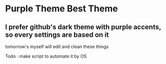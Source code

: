 # Purple Theme Best Theme

## I prefer github's dark theme with purple accents, so every settings are based on it

tomorrow's myself will edit and clean these things

Todo : make script to automate it by OS
